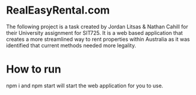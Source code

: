 # RealEasyRental.com

The following project is a task created by Jordan Litsas & Nathan Cahill for their University assignment for SIT725. It is a web based application that creates a more streamlined way to rent properties within Australia as it was identified that current methods needed more legality.


# How to run

npm i and npm start will start the web application for you to use. 
